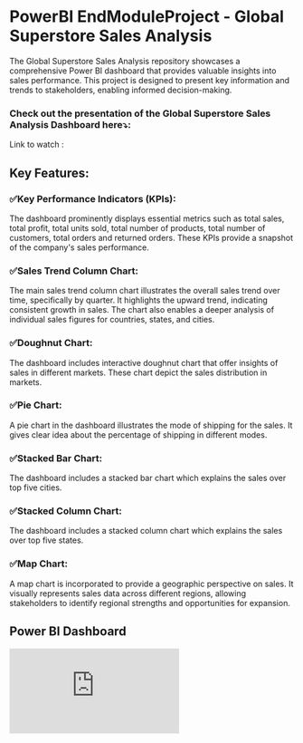 # PowerBI EndModuleProject - Global Superstore Sales Analysis
The Global Superstore Sales Analysis repository showcases a comprehensive Power BI dashboard that provides valuable insights into sales performance. This project is designed to present key information and trends to stakeholders, enabling informed decision-making.
### Check out the presentation of the Global Superstore Sales Analysis Dashboard here⤵:
Link to watch :

## Key Features:
### ✅Key Performance Indicators (KPIs): 
The dashboard prominently displays essential metrics such as total sales, total profit, total units sold, total number of products, total number of customers, total orders and returned orders. These KPIs provide a snapshot of the company's sales performance.

### ✅Sales Trend Column Chart: 
The main sales trend column chart illustrates the overall sales trend over time, specifically by quarter. It highlights the upward trend, indicating consistent growth in sales. The chart also enables a deeper analysis of individual sales figures for countries, states, and cities.

### ✅Doughnut Chart: 
The dashboard includes interactive doughnut chart that offer insights of sales in different markets. These chart depict the sales distribution in markets.

### ✅Pie Chart:
A pie chart in the dashboard illustrates the mode of shipping for the sales. It gives clear idea about the percentage of shipping in different modes.

### ✅Stacked Bar Chart:
The dashboard includes a stacked bar chart which explains the sales over top five cities.

### ✅Stacked Column Chart:
The dashboard includes a stacked column chart which explains the sales over top five states.

### ✅Map Chart: 
A map chart is incorporated to provide a geographic perspective on sales. It visually represents sales data across different regions, allowing stakeholders to identify regional strengths and opportunities for expansion.

## Power BI Dashboard
![PowerBIModuleEndProject](https://github.com/soniajose010/PowerBI_EndModuleProject_GlobalSuperstoreAnalysis/blob/main/Global%20Superstore%20Sales.pdf)
